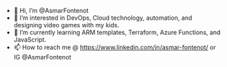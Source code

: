 - 👋 Hi, I’m @AsmarFontenot
- 👀 I’m interested in DevOps, Cloud technology, automation, and designing video games with my kids.
- 🌱 I’m currently learning ARM templates, Terraform, Azure Functions, and JavaScript.
- 📫 How to reach me @ https://www.linkedin.com/in/asmar-fontenot/ or IG @AsmarFontenot

<!---
AsmarFontenot/AsmarFontenot is a ✨ special ✨ repository because its `README.md` (this file) appears on your GitHub profile.
You can click the Preview link to take a look at your changes.
--->
